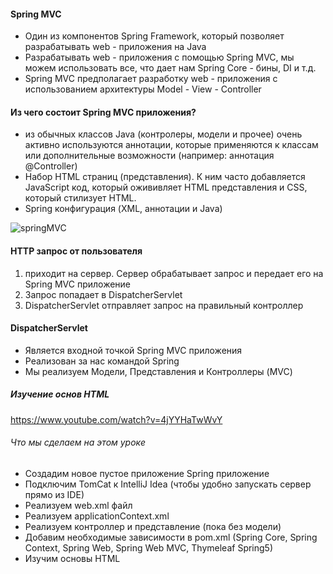 #### Spring MVC
- Один из компонентов Spring Framework, который позволяет разрабатывать web - приложения на Java
- Разрабатывать web - приложения с помощью Spring MVC, мы можем использовать все, что дает нам Spring Core - бины, DI и т.д.
- Spring MVC предполагает разработку web - приложения с использованием архитектуры Model - View - Controller

#### Из чего состоит Spring MVC приложения?
- из обычных классов Java (контролеры, модели и прочее) очень активно используются аннотации, которые применяются к классам или дополнительные возможности (например: аннотация @Controller)
- Набор HTML страниц (представления). К ним часто добавляется JavaScript код, который ожививляет HTML представления и CSS, который стилизует HTML.
- Spring конфигурация (XML, аннотации и Java)

![springMVC](https://user-images.githubusercontent.com/74898966/103503047-b210e280-4e85-11eb-9101-3137abaad971.jpg)



#### HTTP запрос от пользователя
1) приходит на сервер. Сервер обрабатывает запрос и передает его на Spring MVC приложение
2) Запрос попадает в DispatcherServlet
3) DispatcherServlet отправляет запрос на правильный контроллер

#### DispatcherServlet
- Является входной точкой Spring MVC приложения
- Реализован за нас командой Spring
- Мы реализуем Модели, Представления и Контроллеры (MVC)

##### Изучение основ HTML
https://www.youtube.com/watch?v=4jYYHaTwWvY

###### Что мы сделаем на этом уроке
- Создадим новое пустое приложение Spring приложение
- Подключим TomCat к IntelliJ Idea (чтобы удобно запускать сервер прямо из IDE)
- Реализуем web.xml файл
- Реализуем applicationContext.xml
- Реализуем контроллер и представление (пока без модели)
- Добавим необходимые зависимости в pom.xml (Spring Core, Spring Context, Spring Web, Spring Web MVC, Thymeleaf Spring5)
- Изучим основы HTML
